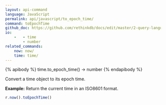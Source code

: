 ```yaml
---
layout: api-command 
language: JavaScript
permalink: api/javascript/to_epoch_time/
command: toEpochTime
github_doc: https://github.com/rethinkdb/docs/edit/master/2-query-language/api/javascript/dates-and-times/toEpochTime.md
io:
    -   - time
        - number
related_commands:
    now: now/
    time: time/
---
```


{% apibody %}
time.to_epoch_time() &rarr; number
{% endapibody %}

Convert a time object to its epoch time.

__Example:__ Return the current time in an ISO8601 format.

```js
r.now().toEpochTime()
```


